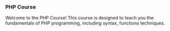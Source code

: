 ### PHP Course
Welcome to the PHP Course! This course is designed to teach you the fundamentals of PHP programming, including syntax, functions techniques.
